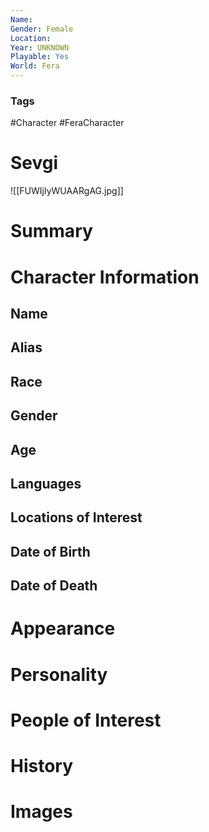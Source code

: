 ```yaml
---
Name: 
Gender: Female
Location: 
Year: UNKNOWN
Playable: Yes
World: Fera
---
```


### Tags
#Character #FeraCharacter 

# Sevgi
![[FUWIjIyWUAARgAG.jpg]]

# Summary


# Character Information

## Name

## Alias

## Race

## Gender

## Age

## Languages

## Locations of Interest

## Date of Birth

## Date of Death

# Appearance

# Personality

# People of Interest

# History

# Images
